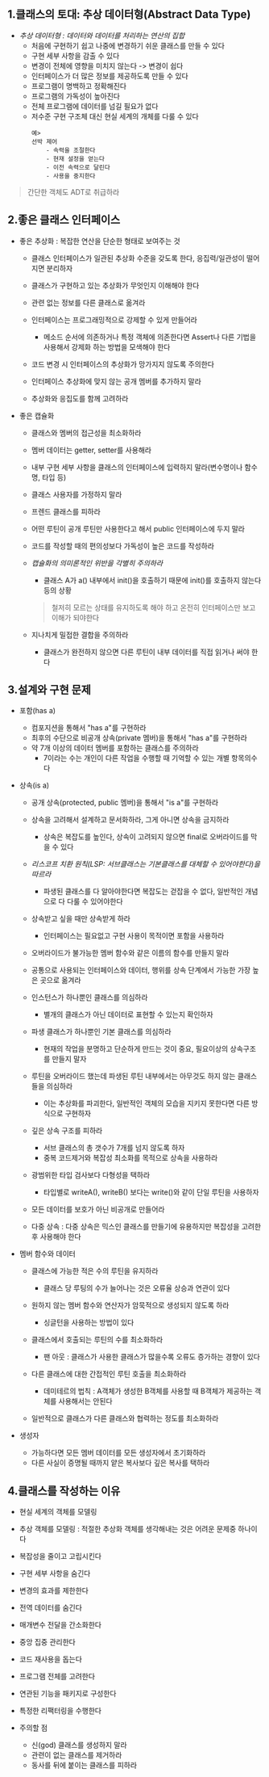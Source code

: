 ## 1.클래스의 토대: 추상 데이터형(Abstract Data Type)
- *추상 데이터형 : 데이터와 데이터를 처리하는 연산의 집합*
    - 처음에 구현하기 쉽고 나중에 변경하기 쉬운 클래스를 만들 수 있다
    - 구현 세부 사항을 감출 수 있다
    - 변경이 전체에 영향을 미치지 않는다 -> 변경이 쉽다
    - 인터페이스가 더 많은 정보를 제공하도록 만들 수 있다
    - 프로그램이 명백하고 정확해진다
    - 프로그램의 가독성이 높아진다
    - 전체 프로그램에 데이터를 넘길 필요가 없다
    - 저수준 구현 구조체 대신 현실 세계의 개체를 다룰 수 있다
        ```
        예>
        선박 제어
            - 속력을 조절한다
            - 현재 설정을 얻는다
            - 이전 속력으로 달린다
            - 사용을 중지한다
        ```

> 간단한 객체도 ADT로 취급하라

## 2.좋은 클래스 인터페이스
- 좋은 추상화 : 복잡한 연산을 단순한 형태로 보여주는 것
    - 클래스 인터페이스가 일관된 추상화 수준을 갖도록 한다, 응집력/일관성이 떨어지면 분리하자
    - 클래스가 구현하고 있는 추상화가 무엇인지 이해해야 한다
    - 관련 없는 정보를 다른 클래스로 옮겨라
    - 인터페이스는 프로그래밍적으로 강제할 수 있게 만들어라
        - 메소드 순서에 의존하거나 특정 객체에 의존한다면 Assert나 다른 기법을 사용해서 강제화 하는 방법을 모색해야 한다

    - 코드 변경 시 인터페이스의 추상화가 망가지지 않도록 주의한다
    - 인터페이스 추상화에 맞지 않는 공개 멤버를 추가하지 말라
    - 추상화와 응집도를 함께 고려하라


- 좋은 캡슐화
    - 클래스와 멤버의 접근성을 최소화하라
    - 멤버 데이터는 getter, setter를 사용해라
    - 내부 구현 세부 사항을 클래스의 인터페이스에 입력하지 말라(변수명이나 함수명, 타입 등)
    - 클래스 사용자를 가정하지 말라 
    - 프렌드 클래스를 피하라
    - 어떤 루틴이 공개 루틴만 사용한다고 해서 public 인터페이스에 두지 말라
    - 코드를 작성할 때의 편의성보다 가독성이 높은 코드를 작성하라
    - *캡슐화의 의미론적인 위반을 각별히 주의하라*
        - 클래스 A가 a() 내부에서 init()을 호출하기 때문에 init()를 호출하지 않는다 등의 상황
        > 철저히 모르는 상태를 유지하도록 해야 하고 온전히 인터페이스만 보고 이해가 되야한다
        
    - 지나치게 밀접한 결합을 주의하라
        - 클래스가 완전하지 않으면 다른 루틴이 내부 데이터를 직접 읽거나 써야 한다

## 3.설계와 구현 문제
- 포함(has a)
    - 컴포지션을 통해서 "has a"를 구현하라
    - 최후의 수단으로 비공개 상속(private 멤버)을 통해서 "has a"를 구현하라
    - 약 7개 이상의 데이터 멤버를 포함하는 클래스를 주의하라
        - 7이라는 수는 개인이 다른 작업을 수행할 때 기억할 수 있는 개별 항목의수다


- 상속(is a)
    - 공개 상속(protected, public 멤버)을 통해서 "is a"를 구현하라
    - 상속을 고려해서 설계하고 문서화하라, 그게 아니면 상속을 금지하라
        - 상속은 복잡도를 높인다, 상속이 고려되지 않으면 final로 오버라이드를 막을 수 있다

    - *리스코프 치환 원칙(LSP: 서브클래스는 기본클래스를 대체할 수 있어야한다)을 따르라*
        - 파생된 클래스를 다 알아야한다면 복잡도는 걷잡을 수 없다, 일반적인 개념으로 다 다룰 수 있어야한다

    - 상속받고 싶을 때만 상속받게 하라
        - 인터페이스는 필요없고 구현 사용이 목적이면 포함을 사용하라

    - 오버라이드가 불가능한 멤버 함수와 같은 이름의 함수를 만들지 말라
    - 공통으로 사용되는 인터페이스와 데이터, 행위를 상속 단계에서 가능한 가장 높은 곳으로 옮겨라
    - 인스턴스가 하나뿐인 클래스를 의심하라
        - 별개의 클래스가 아닌 데이터로 표현할 수 있는지 확인하자

    - 파생 클래스가 하나뿐인 기본 클래스를 의심하라
        - 현재의 작업을 분명하고 단순하게 만드는 것이 중요, 필요이상의 상속구조를 만들지 말자

    - 루틴을 오버라이드 했는데 파생된 루틴 내부에서는 아무것도 하지 않는 클래스들을 의심하라
        - 이는 추상화를 파괴한다, 일반적인 객체의 모습을 지키지 못한다면 다른 방식으로 구현하자

    - 깊은 상속 구조를 피하라
        - 서브 클래스의 총 갯수가 7개를 넘지 않도록 하자
        - 중복 코드제거와 복잡성 최소화를 목적으로 상속을 사용하라

    - 광범위한 타입 검사보다 다형성을 택하라
        - 타입별로 writeA(), writeB() 보다는 write()와 같이 단일 루틴을 사용하자

    - 모든 데이터를 보호가 아닌 비공개로 만들어라

    - 다중 상속 : 다중 상속은 믹스인 클래스를 만들기에 유용하지만 복잡성을 고려한 후 사용해야 한다 

- 멤버 함수와 데이터
    - 클래스에 가능한 적은 수의 루틴을 유지하라
        - 클래스 당 루팅의 수가 늘어나는 것은 오류율 상승과 연관이 있다

    - 원하지 않는 멤버 함수와 연산자가 암묵적으로 생성되지 않도록 하라
        - 싱글턴을 사용하는 방법이 있다

    - 클래스에서 호출되는 루틴의 수를 최소화하라
        - 팬 아웃 : 클래스가 사용한 클래스가 많을수록 오류도 증가하는 경향이 있다
    - 다른 클래스에 대한 간접적인 루틴 호출을 최소화하라
        - 데미테르의 법칙 : A객체가 생성한 B객체를 사용할 때 B객체가 제공하는 객체를 사용해서는 안된다

    - 일반적으로 클래스가 다른 클래스와 협력하는 정도를 최소화하라

- 생성자
    - 가능하다면 모든 멤버 데이터를 모든 생성자에서 초기화하라
    - 다른 사실이 증명될 때까지 얕은 복사보다 깊은 복사를 택하라

## 4.클래스를 작성하는 이유
- 현실 세계의 객체를 모델링
- 추상 객체를 모델링 : 적절한 추상화 객체를 생각해내는 것은 어려운 문제중 하나이다
- 복잡성을 줄이고 고립시킨다
- 구현 세부 사항을 숨긴다
- 변경의 효과를 제한한다
- 전역 데이터를 숨긴다
- 매개변수 전달을 간소화한다
- 중앙 집중 관리한다
- 코드 재사용을 돕는다
- 프로그램 전체를 고려한다
- 연관된 기능을 패키지로 구성한다
- 특정한 리팩터링을 수행한다

- 주의할 점
    - 신(god) 클래스를 생성하지 말라
    - 관련이 없는 클래스를 제거하라
    - 동사를 뒤에 붙이는 클래스를 피하라






